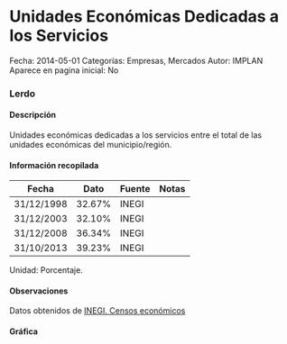 Unidades Económicas Dedicadas a los Servicios
=====

Fecha: 2014-05-01
Categorías: Empresas, Mercados
Autor: IMPLAN
Aparece en pagina inicial: No

### Lerdo

#### Descripción

Unidades económicas dedicadas a los servicios entre el total de las unidades económicas del municipio/región.

<!-- break -->

#### Información recopilada

<table class="table table-hover table-bordered matriz">
  <thead>
    <tr><th>Fecha</th><th>Dato</th><th>Fuente</th><th>Notas</th></tr>
  </thead>
  <tbody>
    <tr><td class="centrado">31/12/1998</td><td class="derecha">32.67%</td><td>INEGI</td><td></td></tr>
    <tr><td class="centrado">31/12/2003</td><td class="derecha">32.10%</td><td>INEGI</td><td></td></tr>
    <tr><td class="centrado">31/12/2008</td><td class="derecha">36.34%</td><td>INEGI</td><td></td></tr>
    <tr><td class="centrado">31/10/2013</td><td class="derecha">39.23%</td><td>INEGI</td><td></td></tr>
  </tbody>
</table>

Unidad: Porcentaje.

#### Observaciones

Datos obtenidos de [INEGI. Censos económicos](http://www3.inegi.org.mx/sistemas/saic/)

#### Gráfica

<div id="Morrisviepqvkg" class="grafica"></div>
  <script>
  new Morris.Line({
    element: 'Morrisviepqvkg',
    data: [
      { fecha: '1998-12-31', dato: 32.6700 },
      { fecha: '2003-12-31', dato: 32.1000 },
      { fecha: '2008-12-31', dato: 36.3400 },
      { fecha: '2013-10-31', dato: 39.2300 }
    ],
    xkey: 'fecha',
    ykeys: ['dato'],
    labels: ['Dato'],
    lineColors: ['#FF5B02'],
    xLabelFormat: function(d) {
      return d.getDate()+'/'+(d.getMonth()+1)+'/'+d.getFullYear();
    },
    dateFormat: function (ts) {
      var d = new Date(ts);
      return d.getDate() + '/' + (d.getMonth() + 1) + '/' + d.getFullYear();
    }
  });
  </script>

